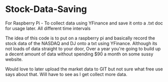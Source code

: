 # Stock-Data-Saving
For Raspberry Pi - To collect data using YFinance and save it onto a .txt doc for usage later. All different time intervals

The idea of this code is to put on a raspberry pi and basically record the stock data of the NASDAQ and DJ onto a txt using YFinance. Although its not loads of data straight to your door, Over a year you're going to build up a decent amount of data without spending $90 a month on some sussy website. 

Would love to later upload the market data to GIT but not sure what free use says about that. Will have to see as I get collect more data.

